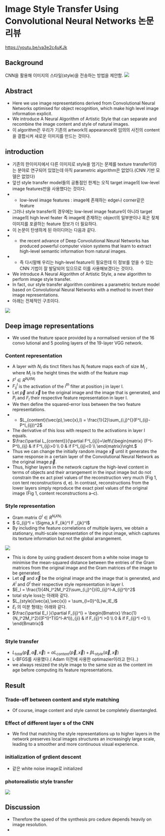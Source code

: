 # Image Style Transfer Using Convolutional Neural Networks 논문 리뷰

https://youtu.be/va3e2c4uKJk

## Background
 CNN을 활용해 이미지의 스타일(style)을 전송하는 방법을 제안함.
 <img src="./img/00_style.PNG">   


## Abstract
- Here we use image representations derived from Convolutional Neural Networks optimised for object recognition, which make high level image information explicit.
- We introduce A Neural Algorithm of Artistic Style that can separate and recombine the image content and style of natural images.
- 이 algorithm은 우리가 기존의 artwork의 appearance와 임의의 사진의 content을 결합시켜 새로운 이미지를 만드는 것이다.

## introduction
- 기존의 한이미지에서 다른 이미지로 style을 엄기는 문제를 texture transfer이라는 분야로 연구되어 있었는데
아직 parametric algorithm은 없었다.(CNN 기반 모델은 없었다)
- 앞선 style transfer model들의 공통점인 한계는 오직 target image의 low-level image features만을 사용했다는 것이다.
- - low-level image features : image에 존재하는 edge나 corner같은 feature
- 그러나 style transfer의 경우에는 low-level image feature이 아니라 target image의 high level feater 즉 image에 존재하는 object의 일부분이나 혹은 젖체 이미지를 포괄하는 feature 정보가 더 필요하다. 
- 이 논문이 탄생하게 된 아이디어는 다음과 같다.
- - the recent advance of Deep Convolutional Neural Networks has produced powerful computer vision systems that learn to extract high-level semantic information from natural images.
- - 즉 다시말해 우리는 high-level feature이 필요한데 이 정보를 얻을 수 있는 CNN 기법이 잘 발달되어 있으므로 이를 사용해보겠다는 것이다.
- We introduce A Neural Algorithm of Artistic Style, a new algorithm to perform image style transfer.
- In fact, our style transfer algorithm combines a parametric texture model based on Convolutional Neural Networks with a method to invert their image representations.  
- 아래는 전체적인 구조이다.  
 <img src="./img/13_style.PNG">   

## Deep image representations
- We used the feature space provided by a normalised version of the 16 convo lutional and 5 pooling layers of the 19-layer VGG network.

### Content representation
- A layer with $N_l$ dis tinct filters has $N_l$ feature maps each of size $M_l$ , where $M_l$ is the height times the width of the feature map
- $F^l \in R^{N_l X M_l}$
- $F_{ij}^l$ is the activation of the $i^{th}$ filter at position j in layer l.
- Let $\overrightarrow{p}$ and $\overrightarrow{x}$ be the original image and the image that is generated, and $P_l$ and $F_l$ their respective feature representation in layer l.
- We then define the squared-error loss between the two feature representations.
- - $L_{content}(\vec{p},\vec{x},l) = \frac{1}{2}\sum_{i,j}^{}(F^l_{ij}-P^l_{ij})^2$
- The derivative of this loss with respect to the activations in layer l equals.
- $\frac{\partial L_{content}}{\partial F^l_{ij}}=\left\{\begin{matrix}
(F^l-P^l)_{ij} & if F^l_{ij}>0  \\
 0 & if F^l_{ij}<0 \\
\end{matrix}\right.$
- Thus we can change the initially random image $\vec{x}$ until it generates the same response in a certain layer of the Convolutional Neural Network as the original image $\vec{p}$.
- Thus, higher layers in the network capture the high-level content in terms of objects and their arrangement in the input image but do not constrain the ex act pixel values of the reconstruction very much (Fig 1, con tent reconstructions d, e). In contrast, reconstructions from the lower layers simply reproduce the exact pixel values of the original image (Fig 1, content reconstructions a–c).

### Style representation
- Gram matrix $G^l \in R^{N_l X N_l}$ 
- $ G_{ij}^l = \Sigma_k F_{ik}^l F _{jk}^l$
- By including the feature correlations of multiple layers, we obtain a stationary, multi-scale representation of the input image, which captures its texture information but not the global arrangement.  
 <img src="./img/14_style.PNG">   

- This is done by using gradient descent from a white noise image to minimise the mean-squared distance between the entries of the Gram matrices from the original image and the Gram matrices of the image to be generated.
- Let $\vec{a}$ and $\vec{x}$ be the original image and the image that is generated, and $A^l$ and $G^l$ their respective style representation in layer l.
- $E_l = \frac{1}{4N_l^2M_l^2}\sum_{i,j}^{}(G_{ij}^l-A_{ij}^l)^2$
- total style loss는 아래와 같다.
- $L_{style}(\vec{a},\vec{x}) = \sum_{l=0}^{L}w_lE_l$
- $E_l$ 의 미분 형태는 아래와 같다.
- $\frac{\partial E_l }{\partial F_{ij}^l} = \begin{Bmatrix}
\frac{1}{N_l^2M_l^2}((F^l)^T(G^l-A^l))_{ji} & if F_{ij}^l >0 \\
0 & if F_{ij}^l <0 \\
\end{Bmatrix}$
-
### Style transfer
- $L_{total}(\vec{p},\vec{a},\vec{x}) = \alpha L_{content}(\vec{p}, \vec{x} ) + \beta L_{style}(\vec{a},\vec{x})$
- L-BFGS를 사용했다.( Adam 이전에 사용한 optimazier이라고 한다..)
- we always resized the style image to the same size as the content im age before computing its feature representations.

## Result 
### Trade-off between content and style matching
- Of course, image content and style cannot be completely disentangled.

### Effect of different layer s of the CNN
- We find that matching the style representations up to higher layers in the network preserves local images structures an increasingly large scale, leading to a smoother and more continuous visual experience.

### initialization of grdient descent 
- 같은 white noise image로 initialized

### photorealistic style transfer
 <img src="./img/15_style.PNG">   

 ## Discussion
 - Therefore the speed of the synthesis pro cedure depends heavily on image resolution.
 - 
